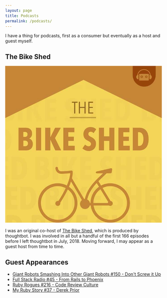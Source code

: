 ```yaml
---
layout: page
title: Podcasts
permalink: /podcasts/
---
```


I have a thing for podcasts, first as a consumer but eventually as a host and
guest myself.

## The Bike Shed

<div class="podcast">
  <img src="/images/bikeshed.jpg" class="podcast-art" role="presentation">
  <p class="podcast-description">
    I was an original co-host of <a href="http://bikeshed.fm">The Bike Shed</a>,
    which is produced by thoughtbot. I was involved in all but a handful of the
    first 166 episodes before I left thoughtbot in July, 2018. Moving forward,
    I may appear as a guest host from time to time.
  </p>
</div>

[The Bike Shed]: http://bikeshed.fm

## Guest Appearances

* [Giant Robots Smashing Into Other Giant Robots #150 - Don't Screw it Up][gr]
* [Full Stack Radio #45 - From Rails to Phoenix][full stack]
* [Ruby Rogues #216 - Code Review Culture][ruby rogues]
* [My Ruby Story #37 - Derek Prior][mrs]

[gr]: http://giantrobots.fm/150
[full stack]: http://fullstackradio.com/45
[ruby rogues]: https://devchat.tv/ruby-rogues/216-rr-code-review-culture-with-derek-prior/
[mrs]: https://devchat.tv/my-ruby-story/mrs-037-derek-prior/
